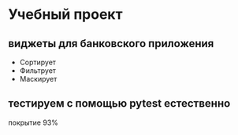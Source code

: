 # Учебный проект
## виджеты для банковского приложения
- Сортирует
- Фильтрует
- Маскирует
  
## тестируем с помощью pytest естественно
покрытие 93%

